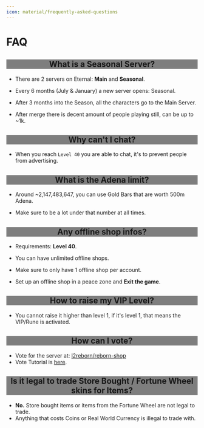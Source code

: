 ```yaml
---
icon: material/frequently-asked-questions
---
```


<style>
h2 {
    background-color: rgba(0, 0, 0, 0.5);
    text-align: center;
}
</style>

# FAQ

## What is a Seasonal Server?

- There are 2 servers on Eternal: **Main** and **Seasonal**.

- Every 6 months (July & January) a new server opens: Seasonal.

- After 3 months into the Season, all the characters go to the Main Server.

- After merge there is decent amount of people playing still, can be up to ~1k.

## Why can't I chat?

- When you reach `Level 40` you are able to chat, it's to prevent people from advertising.

## What is the Adena limit?

- Around ~2,147,483,647, you can use Gold Bars that are worth 500m Adena.

- Make sure to be a lot under that number at all times.


## Any offline shop infos?

- Requirements: **Level 40**.

- You can have unlimited offline shops.

- Make sure to only have 1 offline shop per account.

- Set up an offline shop in a peace zone and **Exit the game**.

## How to raise my VIP Level?

- You cannot raise it higher than level 1, if it's level 1, that means the VIP/Rune is activated.

## How can I vote?

- Vote for the server at: [l2reborn/reborn-shop](https://l2reborn.org/reborn-shop/#eternal-il-x10)
- Vote Tutorial is [here](/faq/getting-started/welcome/#you-are-all-set).

## Is it legal to trade Store Bought / Fortune Wheel skins for Items?

- **No.** Store bought items or items from the Fortune Wheel are not legal to trade.
- Anything that costs Coins or Real World Currency is illegal to trade with.
